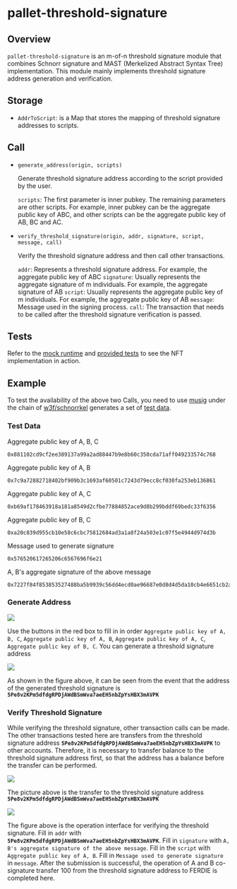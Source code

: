 # pallet-threshold-signature

## Overview
`pallet-threshold-signature` is an m-of-n threshold signature module that combines Schnorr signature and MAST (Merkelized Abstract Syntax Tree) implementation. This module mainly implements threshold signature address generation and verification.

## Storage
- `AddrToScript`: is a Map that stores the mapping of threshold signature addresses to scripts.

## Call

- `generate_address(origin, scripts)`

  Generate threshold signature address according to the script provided by the user.

  `scripts`: The first parameter is inner pubkey. The remaining parameters are other scripts. For example, inner pubkey can be the aggregate public key of ABC, and other scripts can be the aggregate public key of AB, BC and AC.

- `verify_threshold_signature(origin, addr, signature, script, message, call)`

  Verify the threshold signature address and then call other transactions.

  `addr`: Represents a threshold signature address. For example, the aggregate public key of ABC
  `signature`: Usually represents the aggregate signature of m individuals. For example, the aggregate signature of AB
  `script`: Usually represents the aggregate public key of m individuals. For example, the aggregate public key of AB
  `message`: Message used in the signing process.
  `call`: The transaction that needs to be called after the threshold signature verification is passed.

## Tests

Refer to the [mock runtime](src/mock.rs) and [provided tests](src/tests.rs) to see the NFT implementation in action.

## Example

To test the availability of the above two Calls, you need to use [musig](https://github.com/w3f/schnorrkel/blob/master/src/musig.rs#L780-L829) under the chain of [w3f/schnorrkel](https://github.com/w3f/schnorrkel) generates a set of [test data](https://github.com/chainx-org/threshold_signature/issues/1#issuecomment-909896156).

### Test Data

Aggregate public key of A, B, C

~~~
0x881102cd9cf2ee389137a99a2ad88447b9e8b60c350cda71aff049233574c768
~~~

Aggregate public key of A, B

~~~
0x7c9a72882718402bf909b3c1693af60501c7243d79ecc8cf030fa253eb136861
~~~

Aggregate public key of A, C

~~~
0xb69af178463918a181a8549d2cfbe77884852ace9d8b299bddf69bedc33f6356
~~~

Aggregate public key of B, C

~~~
0xa20c839d955cb10e58c6cbc75812684ad3a1a8f24a503e1c07f5e4944d974d3b
~~~

Message used to generate signature

~~~
0x576520617265206c6567696f6e21
~~~

A, B's aggregate signature of the above message

~~~
0x7227f84f853853527488ba5b9939c56dd4ecd0ae96687e0d8d4d5da10cb4e6651cb2aca89236f3c3766d80e3b2ab37c74abb91ad6bb66677a0f1e3bd7e68118f
~~~

### Generate Address

![](https://cdn.jsdelivr.net/gh/AAweidai/PictureBed@master/taproot/1631104111907-1631104111872.png)

Use the buttons in the red box to fill in in order `Aggregate public key of A, B, C`, `Aggregate public key of A, B`, `Aggregate public key of A, C`, `Aggregate public key of B, C`.  You can generate a threshold signature address

![](https://cdn.jsdelivr.net/gh/AAweidai/PictureBed@master/taproot/1631104141760-1631104141749.png)

As shown in the figure above, it can be seen from the event that the address of the generated threshold signature is **`5Pe8v2KPm5dfdgRPDjAWdBSmWva7aeEH5nbZpYsHBX3mAVPK`**

### Verify Threshold Signature

While verifying the threshold signature, other transaction calls can be made. The other transactions tested here are transfers from the threshold signature address **`5Pe8v2KPm5dfdgRPDjAWdBSmWva7aeEH5nbZpYsHBX3mAVPK`** to other accounts. Therefore, it is necessary to transfer balance to the threshold signature address first, so that the address has a balance before the transfer can be performed.

![](https://cdn.jsdelivr.net/gh/AAweidai/PictureBed@master/taproot/1631104610241-1631104610236.png)

The picture above is the transfer to the threshold signature address **`5Pe8v2KPm5dfdgRPDjAWdBSmWva7aeEH5nbZpYsHBX3mAVPK`**

![](https://cdn.jsdelivr.net/gh/AAweidai/PictureBed@master/taproot/1631104780656-1631104780649.png)

The figure above is the operation interface for verifying the threshold signature. Fill in `addr` with **`5Pe8v2KPm5dfdgRPDjAWdBSmWva7aeEH5nbZpYsHBX3mAVPK`**. Fill in `signature` with `A, B's aggregate signature of the above message`. Fill in the `script` with `Aggregate public key of A, B`. Fill in `Message used to generate signature` in `message`. After the submission is successful, the operation of A and B co-signature transfer 100 from the threshold signature address to FERDIE is completed here.
